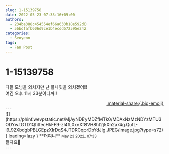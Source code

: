 ```yaml
---
slug: 1-15139758
date: 2022-05-23 07:33:16+09:00
authors:
  - 234ba388c454554ef66a633b18e592d0
  - 56bdfafb606d9ce1b4ecdd572595e242
categories:
  - Seoyeon
tags:
  - Fan Post
---
```


# 1-15139758

<div class="post-container" markdown="1">
<div class="content-container md-sidebar__scrollwrap" markdown="1">

다들 모닝을 외치지만 난 플나잇을 외치겠어!! <br>여긴 오후 11시 33분이니까!!

</div>
</div>

<div style="text-align: right;" markdown="1">
<a href="https://weverse.io/fromis9/fanpost/1-15139758" style="text-align: right;">:material-share:{.big-emoji}</a>
</div>
---

<div class="comments-container md-sidebar__scrollwrap" markdown="1">
<div class="comment" markdown="1">
<div class='id-container' markdown="1">
![](https://phinf.wevpstatic.net/MjAyNDEyMDZfMTk0/MDAxNzMzNDYzMTU3ODYw.tGTD1QfitfecHkFF9-zI4fL0xnXf8VH8ht2j5Xh2a74g.QufL-i9_92XbdgbPBLGEpzXIrDqS4JTDRCqprDbYdJIg.JPEG/image.jpg?type=s72){ loading=lazy }
**<span class="artist">더여니</span>** <small>May 23 2022, 07:33</small><br>
</div>
<div class='comment-body' markdown="1">
잘자요🥰
</div>
</div>
</div>
---
